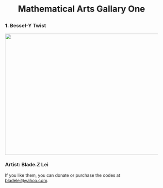 # <p align="center"> Mathematical Arts Gallary One</p>

### 1. Bessel-Y Twist
<p align="center"><img src= "https://user-images.githubusercontent.com/66701331/182694945-7a0c330c-cb8a-4537-a30a-f099542a3d34.png" width="600" height="400" class="center"></p>

### Artist: Blade.Z Lei
If you like them, you can donate or purchase the codes at bladelei@yahoo.com.
